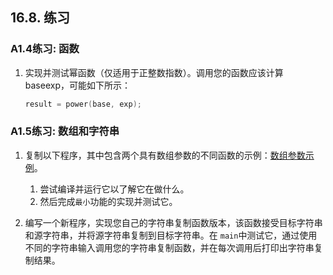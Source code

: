## 16.8. 练习

### A1.4练习: 函数

1. 实现并测试幂函数（仅适用于正整数指数）。调用您的函数应该计算 baseexp，可能如下所示：

    ```c
    result = power(base, exp);
    ```


### A1.5练习: 数组和字符串

1. 复制以下程序，其中包含两个具有数组参数的不同函数的示例：[数组参数示例](https://diveintosystems.org/book/Appendix1/_attachments/array2.c)。
    1. 尝试编译并运行它以了解它在做什么。
    2. 然后完成`最小`功能的实现并测试它。

2. 编写一个新程序，实现您自己的字符串复制函数版本，该函数接受目标字符串和源字符串，并将源字符串复制到目标字符串。在 `main`中测试它，通过使用不同的字符串输入调用您的字符串复制函数，并在每次调用后打印出字符串复制结果。